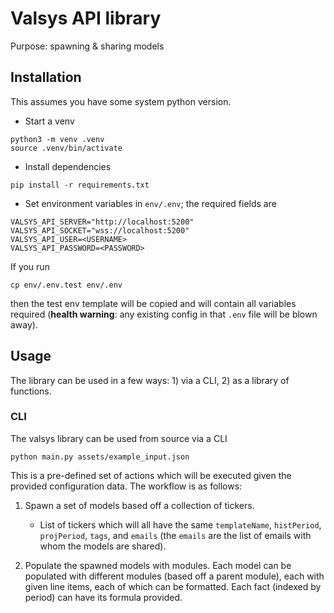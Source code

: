 # Valsys API library

Purpose: spawning & sharing models



## Installation
This assumes you have some system python version.
- Start a venv
```
python3 -m venv .venv
source .venv/bin/activate
```
- Install dependencies
```
pip install -r requirements.txt
```
- Set environment variables in `env/.env`; the required fields are
```
VALSYS_API_SERVER="http://localhost:5200"
VALSYS_API_SOCKET="wss://localhost:5200"
VALSYS_API_USER=<USERNAME>
VALSYS_API_PASSWORD=<PASSWORD>
```
If you run
```
cp env/.env.test env/.env
```
then the test env template will be copied and will contain all variables required (**health warning**: any existing config in that `.env` file will be blown away).

## Usage
The library can be used in a few ways: 1) via a CLI, 2) as a library of functions.
### CLI
The valsys library can be used from source via a CLI
```
python main.py assets/example_input.json
```
This is a pre-defined set of actions which will be executed given the provided configuration data.
The workflow is as follows:

1)  Spawn a set of models based off a collection of tickers. 

    * List of tickers which will all have the same `templateName`, `histPeriod`, `projPeriod`, `tags`, and `emails` (the `emails` are the list of emails with whom the models are shared).


2) Populate the spawned models with modules. Each model can be populated with different modules (based off a parent module), each with given line items, each of which can be formatted. Each fact (indexed by period) can have its formula provided.